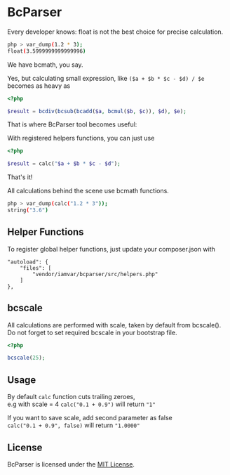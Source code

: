 # BcParser

Every developer knows: float is not the best choice for precise calculation.

```bash
php > var_dump(1.2 * 3);
float(3.5999999999999996)
```

We have bcmath, you say.

Yes, but calculating small expression, like `($a + $b * $c - $d) / $e` becomes as heavy as

```php
<?php

$result = bcdiv(bcsub(bcadd($a, bcmul($b, $c)), $d), $e);
```

That is where BcParser tool becomes useful:

With registered helpers functions, you can just use

```php
<?php

$result = calc("$a + $b * $c - $d");
```

That's it!

All calculations behind the scene use bcmath functions.

```bash
php > var_dump(calc("1.2 * 3"));
string("3.6")
```

## Helper Functions

To register global helper functions, just update your composer.json with

```
"autoload": {
    "files": [
        "vendor/iamvar/bcparser/src/helpers.php"
    ]
},
```

## bcscale

All calculations are performed with scale, taken by default from bcscale().   
Do not forget to set required bcscale in your bootstrap file.

```php
<?php

bcscale(25);
```

## Usage

By default `calc` function cuts trailing zeroes,  
e.g with scale = 4 `calc("0.1 + 0.9")` will return `"1"`

If you want to save scale, add second parameter as false  
`calc("0.1 + 0.9", false)` will return `"1.0000"`

## License

BcParser is licensed under the [MIT License](LICENSE).